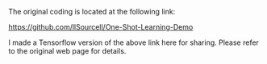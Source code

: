 The original coding is located at the following link:

https://github.com/llSourcell/One-Shot-Learning-Demo

I made a Tensorflow version of the above link here for sharing. Please refer to the original web page for details.


